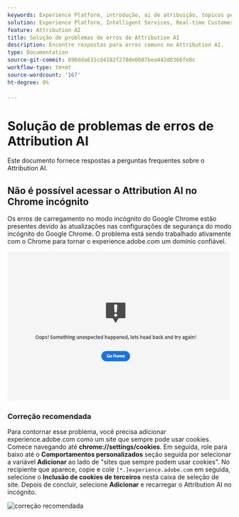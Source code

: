 ```yaml
---
keywords: Experience Platform, introdução, ai de atribuição, tópicos populares, entrada de ai de atribuição, saída de ai de atribuição, solução de problemas de ai de atribuição, erros de ai de atribuição
solution: Experience Platform, Intelligent Services, Real-time Customer Data Platform
feature: Attribution AI
title: Solução de problemas de erros de Attribution AI
description: Encontre respostas para erros comuns no Attribution AI.
type: Documentation
source-git-commit: 896dda631cd4182f278de0607bea442d8366fe8c
workflow-type: tm+mt
source-wordcount: '167'
ht-degree: 0%

---
```


# Solução de problemas de erros de Attribution AI

Este documento fornece respostas a perguntas frequentes sobre o Attribution AI.

## Não é possível acessar o Attribution AI no Chrome incógnito

Os erros de carregamento no modo incógnito do Google Chrome estão presentes devido às atualizações nas configurações de segurança do modo incógnito do Google Chrome. O problema está sendo trabalhado ativamente com o Chrome para tornar o experience.adobe.com um domínio confiável.

<img src="./images/faq/error.PNG" width="500" /><br />

### Correção recomendada

Para contornar esse problema, você precisa adicionar experience.adobe.com como um site que sempre pode usar cookies. Comece navegando até **chrome://settings/cookies**. Em seguida, role para baixo até o **Comportamentos personalizados** seção seguida por selecionar a variável **Adicionar** ao lado de &quot;sites que sempre podem usar cookies&quot;. No recipiente que aparece, copie e cole `[*.]experience.adobe.com` em seguida, selecione o **Inclusão de cookies de terceiros** nesta caixa de seleção de site. Depois de concluir, selecione **Adicionar** e recarregar o Attribution AI no incógnito.

![correção recomendada](./images/faq/cookies2.gif)
